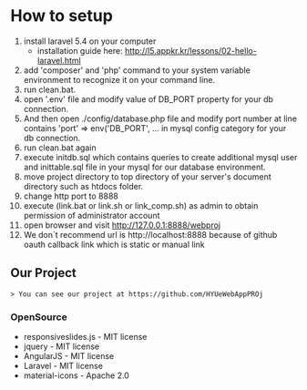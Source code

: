 How to setup
==========
1. install laravel 5.4 on your computer  
    * installation guide here: http://l5.appkr.kr/lessons/02-hello-laravel.html
2. add 'composer' and 'php' command to your system variable environment to recognize it on your command line.
3. run clean.bat.
4. open '.env' file and modify value of DB_PORT property for your db connection.
5. And then open ./config/database.php  file and modify port number at line contains 'port' => env('DB_PORT', ... in mysql config category for your db connection.
6. run clean.bat again
7. execute initdb.sql which contains queries  to create additional mysql user and inittable.sql file in your mysql for our database environment.
8. move project directory to top directory of your server's document directory such as htdocs folder.
9. change http port to 8888
10. execute (link.bat or link.sh or link_comp.sh) as admin to obtain permission of administrator account
11. open browser and visit http://127.0.0.1:8888/webproj
11.  We don`t recommend url is http://localhost:8888 because of github oauth callback link which is static or manual link


## Our Project
    > You can see our project at https://github.com/HYUeWebAppPROj

### OpenSource
* responsiveslides.js - MIT license
* jquery - MIT license
* AngularJS - MIT license
* Laravel - MIT license
* material-icons - Apache 2.0